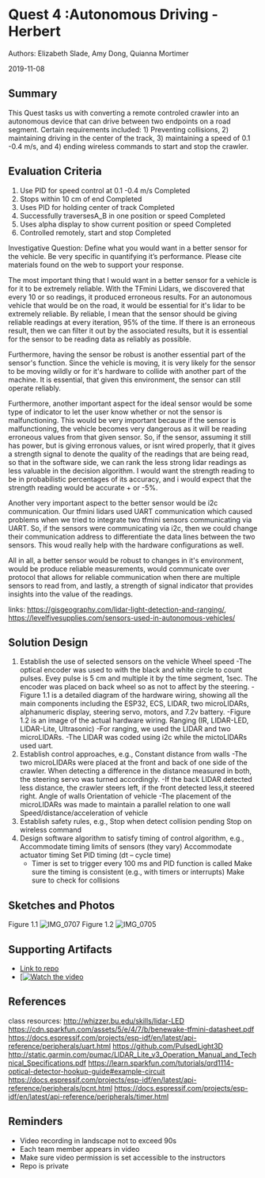 # Quest 4 :Autonomous Driving  - Herbert
Authors: Elizabeth Slade, Amy Dong, Quianna Mortimer

2019-11-08

## Summary
This Quest tasks us with converting a remote controled crawler into an autonomous device that can drive between two endpoints on a road segment. Certain requirements included: 1) Preventing collisions, 2) maintaining driving in the center of the track, 3) maintaining a speed of 0.1 -0.4 m/s, and 4) ending wireless commands to start and stop the crawler.


## Evaluation Criteria
1. Use PID for speed control at 0.1 -0.4 m/s Completed
2. Stops within 10 cm of end Completed
3. Uses PID for holding center of track  Completed
4. Successfully traversesA_B in one position or speed Completed
5. Uses alpha display to show current position or speed Completed
6. Controlled remotely, start and stop  Completed

Investigative Question: Define what you would want in a better sensor for the vehicle. Be very specific in quantifying it’s performance. Please cite materials found on the web to support your response.

The most important thing that I would want in a better sensor for a vehicle is for it to be extremely reliable. With the TFmini Lidars, we discovered that every 10 or so readings, it produced erroneous results. For an autonomous vehicle that would be on the road, it would be essential for it's lidar to be extremely reliable. By reliable, I mean that the sensor should be giving reliable readings at every iteration, 95% of the time. If there is an erroneous result, then we can filter it out by the associated results, but it is essential for the sensor to be reading data as reliably as possible. 

Furthermore, having the sensor be robust is another essential part of the sensor's function. Since the vehicle is moving, it is very likely for the sensor to be moving wildly or for it's hardware to collide with another part of the machine. It is essential, that given this environment, the sensor can still operate reliably.

Furthermore, another important aspect for the ideal sensor would be some type of indicator to let the user know whether or not the sensor is malfunctioning. This would be very important because if the sensor is malfunctioning, the vehicle becomes very dangerous as it will be reading erroneous values from that given sensor. So, if the sensor, assuming it still has power, but is giving erronous values, or isnt wired properly, that it gives a strength signal to denote the quality of the readings that are being read, so that in the software side, we can rank the less strong lidar readings as less valuable in the decision algorithm. I would want the strength reading to be in probabilistic percentages of its accuracy, and i would expect that the strength reading would be accurate + or -5%.

Another very important aspect to the better sensor would be i2c communication. Our tfmini lidars used UART communication which caused problems when we tried to integrate two tfmini sensors communicating via UART. So, if the sensors were communicating via i2c, then we could change their communication address to differentiate the data lines between the two sensors. This woud really help with the hardware configurations as well. 

All in all, a better sensor would be robust to changes in it's environment, would be produce reliable measurements, would communicate over protocol that allows for reliable communication when there are multiple sensors to read from, and lastly, a strength of signal indicator that provides insights into the value of the readings. 

links: https://gisgeography.com/lidar-light-detection-and-ranging/, https://levelfivesupplies.com/sensors-used-in-autonomous-vehicles/


## Solution Design
1. Establish the use of selected sensors on the vehicle
    Wheel speed
       -The optical encoder was used to with the black and white circle to count pulses. Evey pulse is 5 cm and multiple it by the time         segment, 1sec. The encoder was placed on back wheel so as not to affect by the steering.
       -Figure 1.1 is a detailed diagram of the hardware wiring, showing all the main components including the ESP32, ECS, LIDAR, two microLIDARs, alphanumeric display, steering servo, motors, and 7.2v battery.
       -Figure 1.2 is an image of the actual hardware wiring.
    Ranging (IR, LIDAR-LED, LIDAR-Lite, Ultrasonic)
      -For ranging, we used the LIDAR and two microLIDARs.
      -The  LIDAR was coded using i2c while  the mictoLIDARs used uart.
2. Establish control approaches, e.g.,
    Constant distance from walls
    -The two microLIDARs were placed at the front and back of one side of the crawler. When detecting a difference in the distance            measured in both, the steering servo was turned accordingly.
    -If the back LIDAR detected less distance, the crawler steers left, if the front detected less,it steered right.
    Angle of walls
    Orientation of vehicle
    -The placement of the microLIDARs was made to maintain a parallel relation to one wall
    Speed/distance/acceleration of vehicle
3. Establish safety rules, e.g.,
    Stop when detect collision pending
    Stop on wireless command
4. Design software algorithm to satisfy timing of control algorithm, e.g.,
    Accommodate timing limits of sensors (they vary)
    Accommodate actuator timing
    Set PID timing (dt – cycle time)
    - Timer is set to trigger every 100 ms and PID function is called
    Make sure the timing is consistent (e.g., with timers or interrupts)
    Make sure to check for collisions


## Sketches and Photos
Figure 1.1
![IMG_0707](https://user-images.githubusercontent.com/24261732/68505208-ae0f1380-0234-11ea-9dc7-91ff2c7bfeab.JPG)
Figure 1.2
![IMG_0705](https://user-images.githubusercontent.com/24261732/68505173-96378f80-0234-11ea-9137-e66507e776cb.JPG)


## Supporting Artifacts
- [Link to repo](https://github.com/BU-EC444/Team4-Dong-Mortimer-Slade/tree/master/quest-4)
- [[![Watch the video](https://img.youtube.com/vi/6dlBu9K2hMU/maxresdefault.jpg)](https://youtu.be/6dlBu9K2hMU)

## References
class resources: http://whizzer.bu.edu/skills/lidar-LED
https://cdn.sparkfun.com/assets/5/e/4/7/b/benewake-tfmini-datasheet.pdf
https://docs.espressif.com/projects/esp-idf/en/latest/api-reference/peripherals/uart.html
https://github.com/PulsedLight3D
http://static.garmin.com/pumac/LIDAR_Lite_v3_Operation_Manual_and_Technical_Specifications.pdf
https://learn.sparkfun.com/tutorials/qrd1114-optical-detector-hookup-guide#example-circuit
https://docs.espressif.com/projects/esp-idf/en/latest/api-reference/peripherals/pcnt.html
https://docs.espressif.com/projects/esp-idf/en/latest/api-reference/peripherals/timer.html

## Reminders

- Video recording in landscape not to exceed 90s
- Each team member appears in video
- Make sure video permission is set accessible to the instructors
- Repo is private
